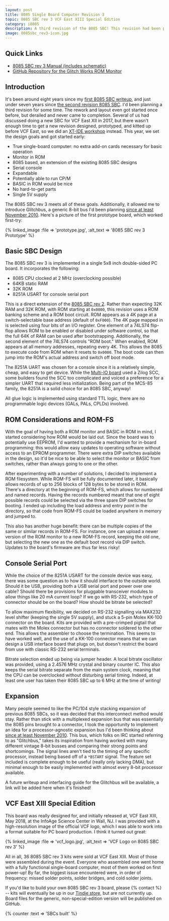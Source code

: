```yaml
---
layout: post
title: 8085 Single Board Computer Revision 3
topic: 8085 SBC rev 3 VCF East XIII Special Edition
category: i8085
description: A third revision of the 8085 SBC! This revision had been planned for a long time, started once, abandoned, and finally restarted as a workshop class for VCF East XIII (May 2018). This SBC adopts a larger format, a new expansion bus, and is truly a single-board computer -- everything required for basic operation is onboard, just add a power supply and terminal. No add-on I/O board required.
image: 8085sbc_rev3-icon.jpg
---
```


## Quick Links

* [8085 SBC rev 3 Manual (includes schematic)](http://filedump.glitchwrks.com/manuals/glitchworks/gw-8085sbc-3/gw-8085sbc-3_manual.pdf)
* [GitHub Repository for the Glitch Works ROM Monitor](https://github.com/chapmajs/glitchworks_monitor)

## Introduction

It's been around eight years since my [first 8085 SBC writeup](/2010/09/02/8085-sbc), and just under seven years since [the second revision 8085 SBC](/2011/10/29/sbc-rev-2). I'd been planning a third revision for some time. The rework and layout even got started once before, but derailed and never came to completion. Several of us had discussed doing a new SBC for VCF East XII in 2017, but there wasn't enough time to get a new revision designed, prototyped, and kitted up before VCF East, so we did an [XT-IDE workshop](/xt-ide) instead. This year, we set the design goals and got started early:

* True single-board computer: no extra add-on cards necessary for basic operation
* Monitor in ROM
* 8085 based, an extension of the existing 8085 SBC designs
* Serial console
* Expandable
* Potentially able to run CP/M
* BASIC in ROM would be nice
* No hard-to-get parts
* Single 5V supply

The 8085 SBC rev 3 meets all of these goals. Additionally, it allowed me to introduce Glitchbus, a generic 8-bit bus I'd been planning [since at least November 2010](http://www.vcfed.org/forum/showthread.php?22748-Does-the-hobby-world-need-another-8-bit-kit). Here's a picture of the first prototype board, which worked first-try:

{% linked_image :file => 'prototype.jpg', :alt_text => '8085 SBC rev 3 Prototype' %}

## Basic SBC Design

The 8085 SBC rev 3 is implemented in a single 5x8 inch double-sided PC board. It incorporates the following:

* 8085 CPU clocked at 2 MHz (overclocking possible)
* 64KB static RAM
* 32K ROM
* 8251A USART for console serial port

This is a direct extension of the [8085 SBC rev 2](/2011/10/29/sbc-rev-2). Rather than expecting 32K RAM and 32K ROM, with ROM starting at `0x0000`, this revision uses a ROM banking scheme and a ROM boot circuit. ROM appears as a 4K page at a switch-selectable base address (default of `0xF000`). The 4K page mapped in is selected using four bits of an I/O register. One element of a 74LS74 flip-flop allows ROM to be enabled or disabled under software control, so that the full 64K of RAM can be used after bootstrapping. Additionally, the second element of the 74LS74 controls "ROM boot." When enabled, ROM appears at all memory addresses, repeating every 4K. This allows the 8085 to execute code from ROM when it resets to `0x0000`. The boot code can then jump into the ROM's actual address and switch off boot mode.

The 8251A UART was chosen for a console since it is a relatively simple, cheap, and easy to get device. While the [Multi-IO board](/2017/04/24/8085-io-board) used a Zilog SCC, some builders found the SCC too complicated and voiced a preference for a simpler UART that required less initialization. Being part of the MCS-85 family, the 8251A is a solid choice for an 8085 SBC, anyway!

All glue logic is implemented using standard TTL logic, there are no programmable logic devices (GALs, PALs, CPLDs) involved.

## ROM Considerations and ROM-FS

With the goal of having both a ROM monitor and BASIC in ROM in mind, I started considering how ROM would be laid out. Since the board was to potentially use EEPROM, I'd wanted to provide a mechanism for in-board programming: this would allow easy updates to operating software without access to an EPROM programmer. There were extra DIP switches available in the design, so it'd be nice to be able to select the monitor or BASIC from switches, rather than always going to one or the other. 

After experimenting with a number of solutions, I decided to implement a ROM filesystem. While ROM-FS will be fully documented later, it basically allows records of up to 256 blocks of 128 bytes to be stored in ROM. There's a directory at the beginning of ROM-FS, which allows for numbered and named records. Having the records numbered meant that one of eight possible records could be selected via the three spare DIP switches for booting. I ended up including the load address and entry point in the directory, so that code from ROM-FS could be loaded anywhere in memory and jumped to.

This also has another huge benefit: there can be multiple copies of the same or similar records in ROM-FS. For instance, one can upload a newer version of the ROM monitor to a new ROM-FS record, keeping the old one, but selecting the new one as the default boot record via DIP switch. Updates to the board's firmware are thus far less risky!

## Console Serial Port

While the choice of the 8251A USART for the console device was easy, there was some question as to how it should interface to the outside world. Should it be USB, providing both a USB serial port and power over one cable? Should there be provisions for pluggable transceiver modules to allow things like 20 mA current loop? If we go with RS-232, which type of connector should be on the board? How should be bitrate be selected?

To allow maximum flexibility, we decided on RS-232 signalling via MAX232 level shifter (keeping the single 5V supply), and stuck a 5-pin Molex KK-100 connector on the board. Kits are provided with a pre-crimped pigtail that mates with the Molex connector but has no connector soldered to the other end. This allows the assembler to choose the termination. This seems to have worked well, and the use of a KK-100 connector means that we can design a USB interface board that plugs on, but doesn't restrict the board from use with classic RS-232 serial terminals.

Bitrate selection ended up being via jumper header. A local bitrate oscillator was provided, using a 2.4576 MHz crystal and binary counter IC. This also keeps the serial bitrate separate from the main system clock, meaning that the CPU can be overclocked without disturbing serial timing. Indeed, at least one user has taken their 8085 SBC up to 6 MHz at the time of writing!

## Expansion

Many people seemed to like the PC/104 style stacking expansion of previous 8085 SBCs, so it was decided that this interconnect method would stay. Rather than stick with a multiplexed expansion bus that was essentially the 8085 pins brought to a connector, I took the opportunity to implement an idea for a processor-agnostic expansion bus I'd been thinking about [since at least November 2010](http://www.vcfed.org/forum/showthread.php?22748-Does-the-hobby-world-need-another-8-bit-kit). This bus, which folks on IRC started referring to as "Glitchbus," takes its inspiration from having worked with many different vintage 8-bit busses and comparing their strong points and shortcomings. The signal lines aren't tied to the timing of any specific processor, instead being based off of a `*BSTART` signal. The feature set included is complete enough to be useful (really only lacking DMA), but minimal enough to be easily implemented with almost every 8-bit processor available.

A future writeup and interfacing guide for the Glitchbus will be available, a link will be added here when it's finished!

## VCF East XIII Special Edition

This board was really designed for, and initially released at, VCF East XIII, May 2018, at the InfoAge Science Center in Wall, NJ. I was provided with a high-resolution image of the official VCF logo, which I was able to work into a format suitable for PC board production. I think it turned out great:

{% linked_image :file => 'vcf_logo.jpg', :alt_text => 'VCF Logo on 8085 SBC rev 3' %}

All in all, 36 8085 SBC rev 3 kits were sold at VCF East XIII. Most of those were assembled during the event. Everyone who assembled one went home with a fully functional single-board computer, most of them worked on first power-up! By far, the biggest issue encountered were, in order of frequency: missed solder points, solder bridges, and cold solder joints.

If you'd like to build your own 8085 SBC rev 3 board, please {% contact %} -- kits will eventually be up in our [Tindie store](https://www.tindie.com/stores/glitchwrks/), but are not currently up. Board files for the generic, non-special-edition version will be published on GitHub.

{% counter :text => 'SBCs built' %}
